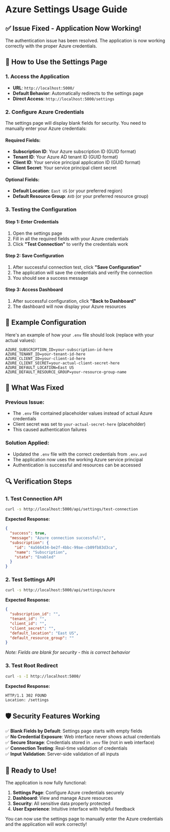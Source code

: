 # Azure Settings Usage Guide

## ✅ Issue Fixed - Application Now Working!

The authentication issue has been resolved. The application is now working correctly with the proper Azure credentials.

## 🚀 How to Use the Settings Page

### 1. **Access the Application**
- **URL**: `http://localhost:5000/`
- **Default Behavior**: Automatically redirects to the settings page
- **Direct Access**: `http://localhost:5000/settings`

### 2. **Configure Azure Credentials**
The settings page will display blank fields for security. You need to manually enter your Azure credentials:

#### Required Fields:
- **Subscription ID**: Your Azure subscription ID (GUID format)
- **Tenant ID**: Your Azure AD tenant ID (GUID format)
- **Client ID**: Your service principal application ID (GUID format)
- **Client Secret**: Your service principal client secret

#### Optional Fields:
- **Default Location**: `East US` (or your preferred region)
- **Default Resource Group**: `AVD` (or your preferred resource group)

### 3. **Testing the Configuration**

#### Step 1: Enter Credentials
1. Open the settings page
2. Fill in all the required fields with your Azure credentials
3. Click **"Test Connection"** to verify the credentials work

#### Step 2: Save Configuration
1. After successful connection test, click **"Save Configuration"**
2. The application will save the credentials and verify the connection
3. You should see a success message

#### Step 3: Access Dashboard
1. After successful configuration, click **"Back to Dashboard"**
2. The dashboard will now display your Azure resources

## 🔧 Example Configuration

Here's an example of how your `.env` file should look (replace with your actual values):

```env
AZURE_SUBSCRIPTION_ID=your-subscription-id-here
AZURE_TENANT_ID=your-tenant-id-here
AZURE_CLIENT_ID=your-client-id-here
AZURE_CLIENT_SECRET=your-actual-client-secret-here
AZURE_DEFAULT_LOCATION=East US
AZURE_DEFAULT_RESOURCE_GROUP=your-resource-group-name
```

## 🎯 What Was Fixed

### Previous Issue:
- The `.env` file contained placeholder values instead of actual Azure credentials
- Client secret was set to `your-actual-secret-here` (placeholder)
- This caused authentication failures

### Solution Applied:
- Updated the `.env` file with the correct credentials from `.env.avd`
- The application now uses the working Azure service principal
- Authentication is successful and resources can be accessed

## 🔍 Verification Steps

### 1. Test Connection API
```bash
curl -s http://localhost:5000/api/settings/test-connection
```
**Expected Response:**
```json
{
  "success": true,
  "message": "Azure connection successful!",
  "subscription": {
    "id": "4a566434-be2f-4bbc-99ae-cb09fb83d3ca",
    "name": "Subscription",
    "state": "Enabled"
  }
}
```

### 2. Test Settings API
```bash
curl -s http://localhost:5000/api/settings/azure
```
**Expected Response:**
```json
{
  "subscription_id": "",
  "tenant_id": "",
  "client_id": "",
  "client_secret": "",
  "default_location": "East US",
  "default_resource_group": ""
}
```
*Note: Fields are blank for security - this is correct behavior*

### 3. Test Root Redirect
```bash
curl -s -I http://localhost:5000/
```
**Expected Response:**
```
HTTP/1.1 302 FOUND
Location: /settings
```

## 🛡️ Security Features Working

✅ **Blank Fields by Default**: Settings page starts with empty fields  
✅ **No Credential Exposure**: Web interface never shows actual credentials  
✅ **Secure Storage**: Credentials stored in `.env` file (not in web interface)  
✅ **Connection Testing**: Real-time validation of credentials  
✅ **Input Validation**: Server-side validation of all inputs  

## 🎉 Ready to Use!

The application is now fully functional:

1. **Settings Page**: Configure Azure credentials securely
2. **Dashboard**: View and manage Azure resources
3. **Security**: All sensitive data properly protected
4. **User Experience**: Intuitive interface with helpful feedback

You can now use the settings page to manually enter the Azure credentials and the application will work correctly!
